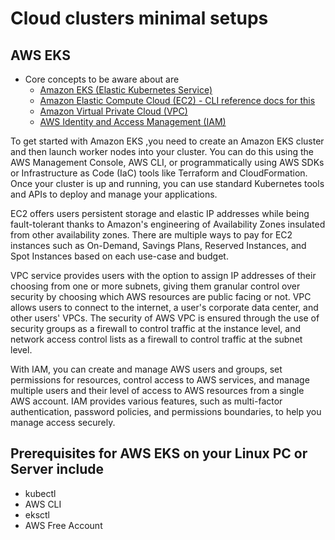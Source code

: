# Cloud clusters minimal setups
## AWS EKS
- Core concepts to be aware about are
  - [Amazon EKS (Elastic Kubernetes Service)](https://docs.aws.amazon.com/cli/latest/reference/eks/index.html)
  - [Amazon Elastic Compute Cloud (EC2) - CLI reference docs for this](https://docs.aws.amazon.com/cli/latest/reference/ec2/)
  - [Amazon Virtual Private Cloud (VPC)](https://docs.aws.amazon.com/vpc/latest/mirroring/what-is-traffic-mirroring.html)
  - [AWS Identity and Access Management (IAM)](https://docs.aws.amazon.com/rolesanywhere/latest/userguide/introduction.html)

To get started with Amazon EKS ,you need to create an Amazon EKS cluster and then launch worker nodes into your cluster. You can do this using the AWS Management Console, AWS CLI, or programmatically using AWS SDKs or Infrastructure as Code (IaC) tools like Terraform and CloudFormation. Once your cluster is up and running, you can use standard Kubernetes tools and APIs to deploy and manage your applications. 

EC2 offers users persistent storage and elastic IP addresses while being fault-tolerant thanks to Amazon's engineering of Availability Zones insulated from other availability zones. There are multiple ways to pay for EC2 instances such as On-Demand, Savings Plans, Reserved Instances, and Spot Instances based on each use-case and budget.

VPC service provides users with the option to assign IP addresses of their choosing from one or more subnets, giving them granular control over security by choosing which AWS resources are public facing or not. VPC allows users to connect to the internet, a user's corporate data center, and other users' VPCs. The security of AWS VPC is ensured through the use of security groups as a firewall to control traffic at the instance level, and network access control lists as a firewall to control traffic at the subnet level.

With IAM, you can create and manage AWS users and groups, set permissions for resources, control access to AWS services, and manage multiple users and their level of access to AWS resources from a single AWS account. IAM provides various features, such as multi-factor authentication, password policies, and permissions boundaries, to help you manage access securely. 

## Prerequisites for AWS EKS on your Linux PC or Server include
- kubectl
- AWS CLI
- eksctl
- AWS Free Account
